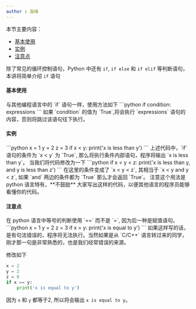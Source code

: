 ```yaml
---
author : 高峰
---
```


本节主要内容：
* [基本使用](#m1)
* [实例](#m2)
* [注意点](#m3)

除了常见的循环控制语句，Python 中还有 `if`, `if else` 和 `if elif` 等判断语句，本讲将简单介绍 `if` 语句

<h4 class="tut-h4-pad" id="m1">基本使用</h4>
与其他编程语言中的 `if` 语句一样，使用方法如下
```python
if condition:
    expressions
``` 
如果 `condition` 的值为 `True`,将会执行 `expressions` 语句的内容，否则将跳过该语句往下执行。

<h4 class="tut-h4-pad" id="m2">实例</h4>
```python
x = 1 
y = 2
z = 3
if x < y:
    print('x is less than y')
```
上述代码中，`if` 语句的条件为 `x < y` 为 `True`, 那么将执行条件内部语句，程序将输出 `x is less than y`。
当我们将代码修改为一下
```python
if x < y < z:
    print('x is less than y, and y is less than z')
```
在这里的条件变成了 `x < y < z`, 其相当于 `x < y and y < z`, 如果 `and` 两边的条件都为 `True` 那么才会返回 `True`。
注意这个用法是 python 语言特有，**不鼓励** 大家写出这样的代码，以便其他语言的程序员能够看懂你的代码。

<h4 class="tut-h4-pad" id="m3">注意点</h4>
在 python 语言中等号的判断使用 `==` 而不是 `=`, 因为后一种是赋值语句。
```python
x = 1 
y = 2 
z = 3
if x = y:
    print('x is equal to y')
```
如果这样写的话，是有句法错误的，程序将无法执行。当然如果是从 `C/C++` 语言转过来的同学，刚才那一句是非常熟悉的，也是我们经常错误的来源。

修改如下
```python
x = 2
y = 2
z = 0
if x == y:
    print('x is equal to y')
```
因为 `x` 和 `y` 都等于2, 所以将会输出 `x is equal to y`。